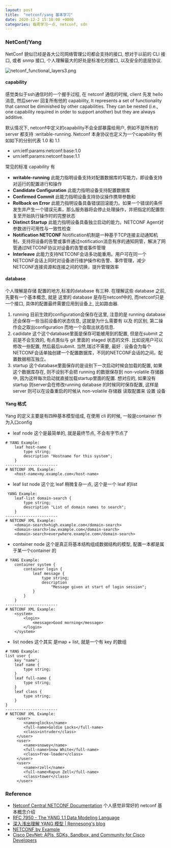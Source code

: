 ```yaml
---
layout: post
title:  "netconf/yang 基本学习"
date: 2020-12-2 15:10:00 +0000
categories: 每周学习一点, netconf, sdn
---
```


### NetConf/Yang
NetConf 貌似已经是各大公司网络管理公司都会支持的接口, 想对于以前的 CLI 接口, 或者 snmp 接口, 个人理解最大的好处是标准化的接口, 以及安全的底层协议.

![netconf_functional_layers3.png](http://www.netconfcentral.org/static/images/netconf_functional_layers3.png)

#### capability
感觉类似于ssh通信时的一个握手过程, 在 netconf 通信的时候, client 先发 hello 消息, 然后server  回复所有他的 capability, It represents a set of functionality that cannot be diminished by other capabilities. They can be nested (i.e., one capability required in order to support another) but they are always additive.

默认情况下, netconf中定义的capability不会全部暴露给用户, 例如不是所有的 server 都支持 :writable-running. Netconf 本身协议也定义为一个capability 例如如下的分别代表 1.0 和 1.1

* urn:ietf:params:netconf:base:1.0
* urn:ietf:params:netconf:base:1.1

常见的标准 capability 有

* **writable-running** 此能力指明设备支持对<running/>配置数据库的写能力，即设备支持对运行的配置进行<edit-config>和<copy-config>操作
* **Candidate Configuration**  此能力指明设备支持<candidate/>配置数据库
* **Confirmed Commit**  此能力指明设备支持协议操作<commit>携带参数<confirmed>和<confirm-timeout>
* **Rollback on Error** 此能力指明设备具备错误回滚能力。如果一个错误的条件发生并产生一个错误元素<rpc-error>，那么服务器将会停止处理<edit-config>操作，并把指定的配置恢复至开始执行<edit-config>操作时的完整状态
* **Distinct Startup** 此能力指明设备具备独立启动的能力。NETCONF Agent对参数进行可用性与一致性检查
* **Notification NETCONF** Notification机制是一种基于TCP连接主动通知机制，支持将设备的告警或事件通过notification消息有序的通知网管，解决了网管通过NETCONF协议对设备的告警或事件管理
* **Interleave**  此能力支持NETCONF会话多功能重用。用户可在同一个NETCONF会话上同时对设备进行维护操作和告警、事件管理，减少NETCONF连接资源和连接之间的切换，提升管理效率

#### database
个人理解是存储 配置的地方,标准的database 有三种. 在理解这些 database 之前,先要有一个基本概念, 就是 这里的 database 是存在netconf中的, 而netconf只是一个接口, 具体的配置最终需要应用到设备上, 比如路由器.
1. running
目前生效的configuration会保存在这里, 注意的是 running database 还会保存一些当前设备的状态信息, 这就是为什么需要有 <get> 以及 <get-config>的区别, 第二操作会之取出configuration 而地一个会取出状态信息.
2. cadidate
这个这个database里面是保存可能被用到的配置, 但是在submit 之前是不会生效的, 有点类似与 git 里面的 staged 状态的文件. 比如说用户可以修改一些配置, 然后最后submit. 当然,瑞过不需要, 最好 <discard-changes>. 设备会为每个NETCONF会话单独创建一个<candidate/>配置数据库，不同的NETCONF会话的<candidate/>之间，配置数据相互独立。
3. startup
这个database里面保存的是设别下一次启动时候会加载的配置, 如果这个数据库存在, 则不设别不会把 running 的数据保存到 non-volatile 存储器中, 因为这样每次启动就直接加载startup里面的配置. 想对应的, 如果没有startup 则server会在修改running database 的时候同时保存配置, 这样是server 则可以在设备重启的时候从 non-volatile 存储器 读取配置来 设置 设备

#### Yang 格式
Yang 的定义主要是有四种基本模型组成, 在使用 cli 的时候, 一般是container 作为入口config
* leaf node
这个是最简单的, 就是最终节点, 不会有字节点了
```
# YANG Example:
    leaf host-name {
        type string;
        description "Hostname for this system";
    }
-----------------------
# NETCONF XML Example:
    <host-name>my.example.com</host-name>
```

* leaf list node
这个比 leaf 稍微复杂一点, 这个是一个 leaf 的list
```
 YANG Example:
    leaf-list domain-search {
        type string;
        description "List of domain names to search";
    }
-----------------------
# NETCONF XML Example:
    <domain-search>high.example.com</domain-search>
    <domain-search>low.example.com</domain-search>
    <domain-search>everywhere.example.com</domain-search>
```
* container node
这个是真正将基本结构组成数据结构的模型, 配置一本都是属于某一个container 的
```
# YANG Example:
    container system {
        container login {
            leaf message {
                type string;
                description
                    "Message given at start of login session";
            }
        }
    }
-----------------------
# NETCONF XML Example:
    <system>
        <login>
            <message>Good morning</message>
        </login>
    </system>
```
* list nodes 这个其实 是map + list,  就是一个有 key 的数组
```
# YANG Example:
list user {
    key "name";
    leaf name {
        type string;
    }
    leaf full-name {
        type string;
    }
    leaf class {
        type string;
    }
}
-----------------------
# NETCONF XML Example:
     <user>
        <name>glocks</name>
        <full-name>Goldie Locks</full-name>
        <class>intruder</class>
     </user>
     <user>
        <name>snowey</name>
        <full-name>Snow White</full-name>
        <class>free-loader</class>
     </user>
     <user>
        <name>rzell</name>
        <full-name>Rapun Zell</full-name>
        <class>tower</class>
     </user>
```



### Reference
* [Netconf Central NETCONF Documentation](http://www.netconfcentral.org/netconf_docs)
个人感觉非常好的 netconf 基本概念介绍
* [RFC 7950 - The YANG 1.1 Data Modeling Language](https://tools.ietf.org/html/rfc7950)
* [深入浅出理解 YANG 模型 \| Rennesong's blog](http://rennesong.com/2019/07/13/yang-model-tuto/)
* [NETCONF by Example](https://trac.ietf.org/trac/edu/raw-attachment/wiki/IETF94/94-module-3-netconf.pdf)
* [Cisco DevNet: APIs, SDKs, Sandbox, and Community for Cisco Developers](https://developer.cisco.com/site/confD/downloads/)